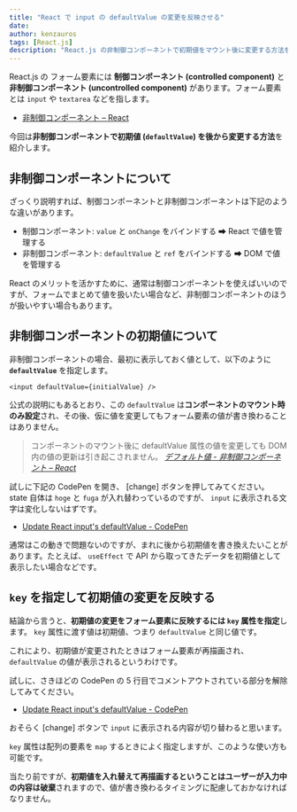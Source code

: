 ```yaml
---
title: "React で input の defaultValue の変更を反映させる"
date: 
author: kenzauros
tags: [React.js]
description: "React.js の非制御コンポーネントで初期値をマウント後に変更する方法を紹介します。初期値の変更を反映するには key 属性にも初期値を渡すことでコンポーネントを再描画します。"
---
```


React.js の フォーム要素には **制御コンポーネント (controlled component)** と **非制御コンポーネント (uncontrolled component)** があります。フォーム要素とは `input` や `textarea` などを指します。

- [非制御コンポーネント – React](https://ja.reactjs.org/docs/uncontrolled-components.html)

今回は**非制御コンポーネントで初期値 (`defaultValue`) を後から変更する方法**を紹介します。

## 非制御コンポーネントについて

ざっくり説明すれば、制御コンポーネントと非制御コンポーネントは下記のような違いがあります。

- 制御コンポーネント: `value` と `onChange` をバインドする ➡ React で値を管理する
- 非制御コンポーネント: `defaultValue` と `ref` をバインドする ➡ DOM で値を管理する

React のメリットを活かすために、通常は制御コンポーネントを使えばいいのですが、フォームでまとめて値を扱いたい場合など、非制御コンポーネントのほうが扱いやすい場合もあります。


## 非制御コンポーネントの初期値について

非制御コンポーネントの場合、最初に表示しておく値として、以下のように **`defaultValue`** を指定します。

```jsx:title=React非制御コンポーネント
<input defaultValue={initialValue} />
```

公式の説明にもあるとおり、この `defaultValue` は**コンポーネントのマウント時のみ設定**され、その後、仮に値を変更してもフォーム要素の値が書き換わることはありません。

> コンポーネントのマウント後に defaultValue 属性の値を変更しても DOM 内の値の更新は引き起こされません。
> <cite>[デフォルト値 - 非制御コンポーネント – React](https://ja.reactjs.org/docs/uncontrolled-components.html#default-values)</cite>

試しに下記の CodePen を開き、 [change] ボタンを押してみてください。 state 自体は `hoge` と `fuga` が入れ替わっているのですが、 `input` に表示される文字は変化しないはずです。

- [Update React input's defaultValue - CodePen](https://codepen.io/kenzauros/pen/dyqEQep)

通常はこの動きで問題ないのですが、まれに後から初期値を書き換えたいことがあります。たとえば、 `useEffect` で API から取ってきたデータを初期値として表示したい場合などです。


## `key` を指定して初期値の変更を反映する

結論から言うと、**初期値の変更をフォーム要素に反映するには `key` 属性を指定**します。 `key` 属性に渡す値は初期値、つまり `defaultValue` と同じ値です。

これにより、初期値が変更されたときはフォーム要素が再描画され、 `defaultValue` の値が表示されるというわけです。

試しに、さきほどの CodePen の 5 行目でコメントアウトされている部分を解除してみてください。

- [Update React input's defaultValue - CodePen](https://codepen.io/kenzauros/pen/dyqEQep)

おそらく [change] ボタンで `input` に表示される内容が切り替わると思います。

`key` 属性は配列の要素を `map` するときによく指定しますが、このような使い方も可能です。

当たり前ですが、**初期値を入れ替えて再描画するということはユーザーが入力中の内容は破棄**されますので、値が書き換わるタイミングに配慮しておかなければなりません。
